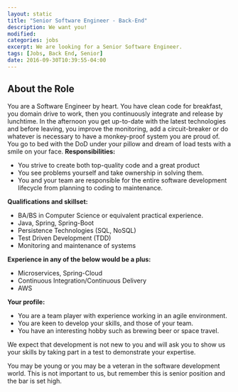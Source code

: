 ```yaml
---
layout: static
title: "Senior Software Engineer - Back-End"
description: We want you!
modified:
categories: jobs
excerpt: We are looking for a Senior Software Engineer.
tags: [Jobs, Back End, Senior]
date: 2016-09-30T10:39:55-04:00
---
```

## About the Role
You are a Software Engineer by heart. You have clean code for breakfast, you domain drive to work, then you continuously integrate and release by lunchtime. In the afternoon you get up-to-date with the latest technologies and before leaving, you improve the monitoring, add a circuit-breaker or do whatever is necessary to have a monkey-proof system you are proud of. You go to bed with the DoD under your pillow and dream of load tests with a smile on your face.
**Responsibilities:**

* You strive to create both top-quality code and a great product
* You see problems yourself and take ownership in solving them.
* You and your team are responsible for the entire software development lifecycle from planning to coding to maintenance.

**Qualifications and skillset:**

* BA/BS in Computer Science or equivalent practical experience.
* Java, Spring, Spring-Boot
* Persistence Technologies (SQL, NoSQL)
* Test Driven Development (TDD)
* Monitoring and maintenance of systems

**Experience in any of the below would be a plus:**

* Microservices, Spring-Cloud
* Continuous Integration/Continuous Delivery
* AWS

**Your profile:**

* You are a team player with experience working in an agile environment.
* You are keen to develop your skills, and those of your team.
* You have an interesting hobby such as brewing beer or space travel.


We expect that development is not new to you and will ask you to show us your skills by taking part in a test to demonstrate your expertise. 
 
You may be young or you may be a veteran in the software development world. This is not important to us, but remember this is senior position and the bar is set high. 